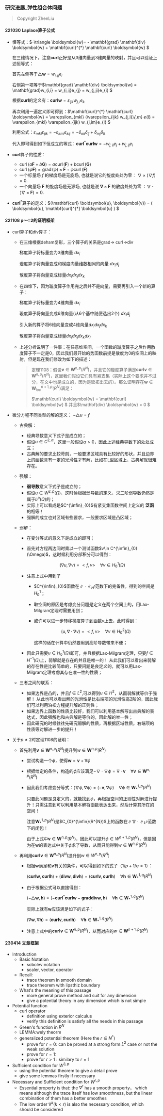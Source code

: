 ### 研究进展_弹性组合体问题

> Copyright ZhenLiu



#### 221030  Laplace算子公式

- 恒等式：$-\triangle \boldsymbol{w}= -  \mathbf{grad} \mathbf{div} \boldsymbol{w} + \mathbf{curl}^{*} \mathbf{curl} \boldsymbol{w} $

  在三维情况下，注意$\mathbf{curl}$正好是从3维向量到3维向量的映射，并且可以验证上述恒等式：

  首先左侧等于$\triangle \boldsymbol{w} = w_{i,jj} e_{i}$

  右侧第一项等于$\mathbf{grad} \mathbf{div} \boldsymbol{w} = \mathbf{grad}w_{i,i} = w_{i,ij}e_{j} = w_{j,ji}e_{i} $

  根据$\mathbf{curl}$的定义有：$\mathbf{curl} \boldsymbol{w} = \varepsilon_{ijk} w_{j,i}e_{k}$

  再次利用一遍定义即可得到：$\mathbf{curl}^{*} \mathbf{curl} \boldsymbol{w}  = \varepsilon_{mkl} (\varepsilon_{ijk} w_{j,i})_{,m} e_{l} = \varepsilon_{mkl} \varepsilon_{ijk} w_{j,im}e_{l} $

  利用公式：$\varepsilon_{mkl} \varepsilon_{ijk} = -\varepsilon_{kml} \varepsilon_{kij} = -\delta_{mi}\delta_{lj} + \delta_{mj}\delta_{li}$

  代入即可得到如下恒成立的等式：$\mathbf{curl}^{*} \mathbf{curl} \boldsymbol{w} = -w_{j,ii}e_{j} + w_{j,ij}e_{i}$

- $\mathbf{curl}$算子的性质：

  - $\operatorname{curl}(a \mathbf{F}+b \mathbf{G})=a \operatorname{curl}(\mathbf{F})+b \operatorname{curl}(\mathbf{G})$
  - $\operatorname{curl}(\varphi \mathbf{F})=\operatorname{grad}(\varphi) \times \mathbf{F}+\varphi \operatorname{curl}(\mathbf{F})$
  - 一个标量场 $f$ 的梯度场是无旋场, 也就是说它的旋度处处为零： $\nabla \times(\nabla f)=0$.
  - 一个向量场 $\mathbf{F}$ 的旋度场是无源场, 也就是说 $\boldsymbol{\nabla} \times \mathbf{F}$ 的散度处处为零 ：$\nabla \cdot(\nabla \times \mathbf{F})=0$.

- $\mathbf{curl}^{*}$算子的定义：$(\mathbf{curl} \boldsymbol{u}, \boldsymbol{v}) = ( \boldsymbol{u}, \mathbf{curl}^{*} \boldsymbol{u} ) $








#### 221108 p～=2的证明框架

- curl算子和div算子：

  - 在三维根据deham复形，三个算子的关系是grad-> curl->div

    梯度算子将标量变为3维向量 $dx_{i}$

    璇度算子将向量变成和梯度向量维数相同的向量 $dx_{i} d_{j}$

    散度算子将向量变成标量$dx_{i}dx_{j}dx_{k}$

  - 在四维下，因为璇度算子作用完之后并不是向量，需要再引入一个新的算子：

    梯度算子将标量变为4维向量 $dx_{i}$

    璇度算子将向量变成6维向量(从6个基中随便选出2个) $dx_{i} d_{j}$

    引入新的算子将6维向量变成4维向量$dx_{i}dx_{j}dx_{k}$

    散度算子将向量变成标量$dx_{i}dx_{j}dx_{k}dx_{l}$

  - 上述分析说明了一件事：在任意维空间，一个函数的璇度算子之后作用散度算子不一定是0，因此我们最开始的势函数前提是散度为0的空间上的映射，但是现在我们修改为如下的描述：

    > 定理1108：假设$\boldsymbol{v} \in \boldsymbol{W}^{n,p}(R^{N})$，并且它的璇度算子满足$\mathbf{curl}\boldsymbol{v} \in \boldsymbol{W}^{n,p}(R^{N})$，这里我们假设它们具有紧支集（实际上这个要求并不过分，在文中也是成立的，因为是延拓出去的）。那么证明存在$\boldsymbol{w} \in \boldsymbol{W}^{n+1,p}_{loc}(R^{N})$满足：
    >
    > $\mathbf{curl} \boldsymbol{w} = \mathbf{curl} \boldsymbol{w} $  并且$\mathbf{div} \boldsymbol{w} = 0 $

- 微分方程不同类型的解的定义： $-\triangle u = f$

  - 古典解：

    - 经典导数意义下式子是成立的；
    - 假设$u\in C^{2,\alpha}$，这里一般假设$\alpha>0$，因此上述经典导数下的处处成立；
    - 古典解的要求比较苛刻，一般要求区域具有比较好的形状，并且边界上的函数具有一定的光滑性才有解，比如在L型区域上，古典解就很难存在。

  - 强解：

    - **弱导数**意义下式子是成立的；
    - 假设$u \in W^{2,p}(\Omega)$，这时候根据弱导数的定义，求二阶弱导数仍然是属于$L^{p}(\Omega)$的；
    - 实际上可以看成是$C^{\infin}_{0}$有紧支集函数空间上定义的 **泛函** 的相等！
    - 强解的成立也对区域有些要求，一般要求区域是凸区域；

  - 弱解：

    - 在变分等式的意义下是成立的即可；

    - 首先对方程两边同时乘以一个测试函数$v\in C^{\infin}_{0}(\Omega)$，这时候利用分部积分可以得到：

      $$(\nabla u , \nabla v) = <f, v >  \quad \forall v\in H^{1}_{0}(\Omega)$$

    - 注意上式中用到了

      - $C^{\infin}_{0}$函数在$\|\cdot\|_{H^{1}}$范数下的完备性，得到的空间是$H^{1}_{0}$；

      - 取空间的原因是考虑变分问题是定义在两个空间上的，用Lax-Milgram定理时需要用到；

      - 或许可以进一步转移梯度算子到函数$v$上去，此时得到：

        $$(u , \nabla \cdot\nabla v) = <f, v >  \quad \forall v\in H^{2}_{0}(\Omega)$$

        这样的话在计算中仍然要用到高阶导数带来不便；

    - 因此只需要$u \in H^{1}_{0}(\Omega)$即可，并且根据Lax-Milgram定理，只要$f \in H^{-1}(\Omega)$上，弱解就是存在的并且是唯一的！ 从此我们可以看出来弱解的存在性是比较简单的，只要问题是良定义的，就可以用Lax-Milgram定理考虑其存在唯一性的性质；

  - 三者之间的联系：

    - 如果边界是凸的，并且$f\in L^{2}$,可以得到$u \in H^{2}$，从而弱解就等价于强解！ 从此也可以看出解的光滑性是比右端项的光滑性高2阶的，因此我们可以利用泊松方程提升解的正则性；
    - 如果边界上函数的性质比较好，我们可以利用基本解写出古典解的表达式，因此强解也和古典解是等价的，因此解的唯一性；
    - 因此研究的时候往往先研究弱解的性质，再根据区域性质，右端项的性质等对解进一步的提升！

- 关于$p \neq 2$时定理1108的证明：

  - 首先利用$\boldsymbol{v} \in \boldsymbol{W}^{n,p}(R^{N})$提升到$w \in \boldsymbol{W}^{n,p}(R^{N})$

    - 尝试构造一个$\phi$，使得$\boldsymbol{w} = \boldsymbol{v} + \nabla \phi$

    - 根据给定的条件，构造的$\phi$应该满足$-\nabla \cdot \nabla \phi = \nabla \cdot \boldsymbol{v} \quad \forall \boldsymbol{v} \in \boldsymbol{W}^{n,p}(R^{N})$

    - 因此我们考虑变分等式：$(\nabla \phi, \nabla \psi) = (-\boldsymbol{v},\nabla\psi) \quad \forall \phi \in \boldsymbol{W}^{1,p}_{*}(R^{N})$

      只要此问题是良定义的，就能找到$\phi$，再根据空间的正则性对解进行提升！只需注意到可以利用基本解将函数表达出来，然后计算其所在的空间！

      注意$\boldsymbol{W}^{1,p}_{*}(R^{N})$是$C_{0}^{\infin}(R^{N})$上的函数在$\| \nabla \cdot \|_{L^{p}}$范数下的闭包！

      由于上式中$\boldsymbol{v} \in \boldsymbol{W}^{n,p}(R^{N})$，因此可以提升$\phi \in W^{n+1,p}(R^{N})$，但是因为在$\boldsymbol{w}$的表达式中关于$\phi$求了导数，从而只能得到$w \in \boldsymbol{W}^{n,p}(R^{N})$

  - 再利用$\mathbf{curl}\boldsymbol{v} \in \boldsymbol{W}^{n,p}(R^{N})$提升到$w \in W^{n,p}(R^{N})$

    - 根据$\boldsymbol{w}$满足和$\boldsymbol{v}$有关的条件，可以得到如下的式子（$1/p + 1/q = 1$）：

      $(\mathbf{curl} \boldsymbol{w}, \mathbf{curl} \boldsymbol{h} ) + (\mathbf{div} \boldsymbol{w}, \mathbf{div} \boldsymbol{h}) = (\mathbf{curl} \boldsymbol{v}, \mathbf{curl} \boldsymbol{h})  \quad  \forall \boldsymbol{h} \in \boldsymbol{W}^{1,q}_{*}(R^{N})$

    - 由于根据公式可以直接得到：

      $(-\triangle \boldsymbol{w}, \boldsymbol{h} ) = (-\mathbf{curl}^{*} \mathbf{curl} \boldsymbol{w} -  \mathbf{grad} \mathbf{div} \boldsymbol{w}, \boldsymbol{h})  \quad  \forall \boldsymbol{h} \in \boldsymbol{W}^{1,q}_{*}(R^{N})$

      实际上就有$\boldsymbol{w}$应该满足如下的式子：

      $(\nabla \boldsymbol{w}, \nabla \boldsymbol{h} ) = (\mathbf{curl} \boldsymbol{v}, \mathbf{curl} \boldsymbol{h})  \quad  \forall \boldsymbol{h} \in \boldsymbol{W}^{1,q}_{*}(R^{N})$

    - 注意上式中的$\mathbf{curl}\boldsymbol{v} \in \boldsymbol{W}^{n,p}(R^{N})$，从而对应的$w \in \boldsymbol{W}^{n+1,p}(R^{N})$





#### 230414 文章框架

- Introduction
  - Basic Notation
    - sobolev notation
    - scaler, vector, operator
  - Recall:
    - trace theorem in smooth domain 
    - trace theorem with lipsthiz boundary
  - What's the meaning of this passage
    - more general prove method and suit for any dimension
    - give a potential theory in any dimension which is not simple
- Potential function
  - curl operator 	
    - definition using exterior calculus
    - verify this definition is satisfy all the needs in this passage
  - Green's function in $R^{N}$
  - LEMMA:wely theorm
  - generalized potential theorem (Here the $r \in N^{*}$)
    - prove for $r=0$: can be proved at a strong form $L^{2}$ case or not the weak solution 
    - prove for $r=1$: 
    - prove for $r>1$ : similary to $r=1$
- Sufficient condition for $W^{3,p}$ 
  - using the potential theorem to give a detail prove
  - give some lemmas firstly if necessary
- Necessary and Sufficient condition for $W^{r,p}$
  - Essential property is that:  the $\nabla^{r}$ has a smooth property， which means although the trace itself has low smoothness, but the linear combination of them has a better smoothes
  - The low order $\nabla^{k}(k<r)$ is also the necessary condition, which should be considered

 

